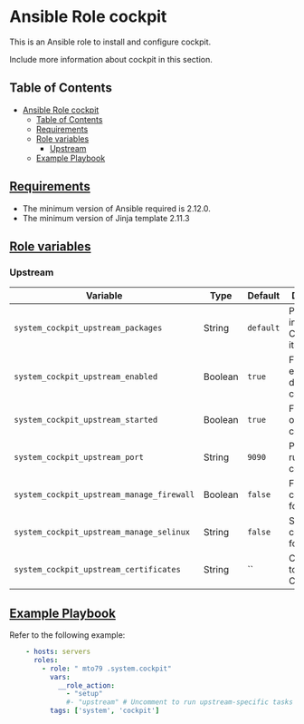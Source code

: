 Ansible Role cockpit
=========

This is an Ansible role to install and configure cockpit.

Include more information about cockpit in this section.

Table of Contents
-----------------

- [Ansible Role cockpit](#ansible-role-cockpit)
  - [Table of Contents](#table-of-contents)
  - [Requirements](#requirements)
  - [Role variables](#role-variables)
    - [Upstream](#upstream)
  - [Example Playbook](#example-playbook)

## [Requirements](#requirements)

- The minimum version of Ansible required is 2.12.0.
- The minimum version of Jinja template 2.11.3

## [Role variables](#role-variables)
### Upstream
| Variable | Type | Default | Description |
| -------- | ---- | ------- | ----------- |
| `system_cockpit_upstream_packages` | String | `default` | Packages to install Cocokpit and it plugins.
| `system_cockpit_upstream_enabled` | Boolean | `true` | Flag to enable or disable cockpit.
| `system_cockpit_upstream_started` | Boolean | `true` | Flag to start or stop cockpit.
| `system_cockpit_upstream_port` | String | `9090` | Port user for running cockpit.
| `system_cockpit_upstream_manage_firewall` | Boolean | `false` | Firewall configuration for Cockpit.
| `system_cockpit_upstream_manage_selinux` | String | `false` | Seliunx configuration for Cockpit.
| `system_cockpit_upstream_certificates` | String | `` | Certificates to use for Cockpit.

## [Example Playbook](#example-playbook)

Refer to the following example:

```yaml
    - hosts: servers
      roles:
        - role: " mto79 .system.cockpit"
          vars:
            __role_action:
              - "setup"
              #- "upstream" # Uncomment to run upstream-specific tasks
          tags: ['system', 'cockpit']
```
